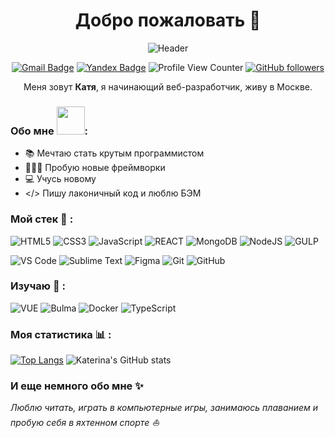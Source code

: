 <h1 align="center"> Добро пожаловать 👋</h1>
<div align="center">
  
  ![Header](https://media.giphy.com/media/LMcB8XospGZO8UQq87/giphy.gif)
</div>  

<div align="center">  

  [![Gmail Badge](https://img.shields.io/badge/-Gmail-c14438?style=flat-square&logo=Gmail&logoColor=white&link=mailto:katelvova@gmail.com)](mailto:katelvova@gmail.com)
  [![Yandex Badge](https://img.shields.io/badge/-Yandex-f7da1e?style=flat-square&logo=Yandexl&logoColor=red&link=mailto:rocketsaladgirl@yandex.ru)](mailto:rocketsaladgirl@yandex.ru)
  ![Profile View Counter](https://komarev.com/ghpvc/?username=rocketsaladgirl)
  [![GitHub followers](https://img.shields.io/github/followers/rocketsaladgirl?label=Follow&style=social)](https://github.com/rocketsaladgirl/?tab=follow)
</div>  

<div align="center">

Меня зовут **Катя**, я начинающий веб-разработчик, живу в Москве.

</div>

### Обо мне <img src="https://github.com/Anmol-Baranwal/Cool-GIFs-For-GitHub/assets/74038190/85cb9521-97c0-4a65-9358-7db8099fac7f" width="45" />:
- 📚 Мечтаю стать крутым программистом
- 👩🏻‍💻 Пробую новые фреймворки
- 💻 Учусь новому
- </> Пишу лаконичный код и люблю БЭМ

### Мой стек 🔧 :
![HTML5](https://img.shields.io/badge/-HTML5-blue?style=flat-circle&logo=html5) ![CSS3](https://img.shields.io/badge/-CSS3-blue?style=flat-circle&logo=css3) ![JavaScript](https://img.shields.io/badge/-JavaScript-blue?style=flat-circle&logo=javascript)
![REACT](https://img.shields.io/badge/-React-blue?style=flat-circle&logo=React) ![MongoDB](https://img.shields.io/badge/-MongoDB-blue?style=flat-circle&logo=MongoDB) ![NodeJS](https://img.shields.io/badge/-NodeJS-blue?style=flat-circle&logo=Nodejs) ![GULP](https://img.shields.io/badge/-Gulp-blue?style=flat-circle&logo=Gulp)

![VS Code](https://img.shields.io/badge/-VSCode-blue?style=flat-circle&logo=VSCode) ![Sublime Text](https://img.shields.io/badge/-Sublime%20Text-blue?style=flat-circle&logo=Sublime%20Text) ![Figma](https://img.shields.io/badge/-Figma-blue?style=flat-circle&logo=Figma) ![Git](https://img.shields.io/badge/-Git-blue?style=flat-circle&logo=git) ![GitHub](https://img.shields.io/badge/-GitHub-black?style=flat-circle&logo=GitHub) 

### Изучаю 📖 :
![VUE](https://img.shields.io/badge/-VUE-blue?style=flat-circle&logo=VUE) ![Bulma](https://img.shields.io/badge/-Bulma-blue?style=flat-circle&logo=Bulma) ![Docker](https://img.shields.io/badge/-Docker-blue?style=flat-circle&logo=Docker) ![TypeScript](https://img.shields.io/badge/-TypeScript-black?style=flat-circle&logo=TypeScript)

### Моя статистика 📊 :
[![Top Langs](https://github-readme-stats.vercel.app/api/top-langs/?username=rocketsaladgirl)](https://github.com/rocketsaladgirl/github-readme-stats)
![Katerina's GitHub stats](https://github-readme-stats.vercel.app/api?username=rocketsaladgirl&show_icons=true&theme=transparent)


### И еще немного обо мне ✨ 
<i>Люблю читать, играть в компьютерные игры, занимаюсь плаванием и пробую себя в яхтенном спорте ⛵</i>
  






  
  
 




<!--
**rocketsaladgirl/rocketsaladgirl** is a ✨ _special_ ✨ repository because its `README.md` (this file) appears on your GitHub profile.

Here are some ideas to get you started:

- 🔭 I’m currently working on ...
- 🌱 I’m currently learning ...
- 👯 I’m looking to collaborate on ...
- 🤔 I’m looking for help with ...
- 💬 Ask me about ...
- 📫 How to reach me: ...
- 😄 Pronouns: ...
- ⚡ Fun fact: ...
-->
